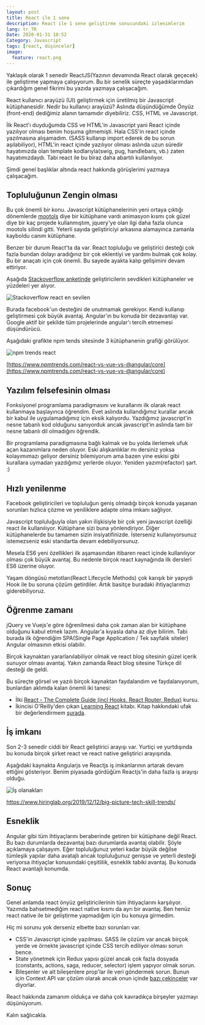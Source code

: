 ```yaml
---
layout: post
title: React ile 1 sene
description: React ile 1 sene geliştirme sonucundaki izlenimlerim
lang: tr_TR
Date: 2020-01-31 10:52
Category: Javascript
tags: [react, düşünceler]
image:
  feature: react.png
---
```


Yaklaşık olarak 1 senedir ReactJS(Yazının devamında React olarak geçecek) ile geliştirme yapmaya çalışıyorum. Bu bir senelik süreçte yaşadıklarımdan çıkardığım genel fikrimi bu yazıda yazmaya çalışacağım.

React kullanıcı arayüzü (UI) geliştirmek için üretilmiş bir Javascript kütüphanesidir. Nedir bu kullanıcı arayüzü? Aslında düşündüğümde Önyüz (front-end) dediğimiz alanın tamamıdır diyebiliriz. CSS, HTML ve Javascript.

İlk React'ı duyduğumda CSS ve HTML'in Javascript yani React içinde yazılıyor olması benim hoşuma gitmemişti. Hala CSS'in react içinde yazılmasına alışamadım. (SASS kullanıp import ederek de bu sorun aşılabiliyor), HTML'in react içinde yazılıyor olması aslında uzun süredir hayatımızda olan template kodlarıyla(swig, pug, handlebars, vb.) zaten hayatımızdaydı. Tabi react ile bu biraz daha abartılı kullanılıyor.

Şimdi genel başlıklar altında react hakkında görüşlerimi yazmaya çalışacağım.

## Topluluğunun Zengin olması

Bu çok önemli bir konu. Javascript kütüphanelerinin yeni ortaya çıktığı dönemlerde [mootols](https://mootools.net/) diye bir kütüphane vardı animasyon kısmı çok güzel diye bir kaç projede kullanmıştım, jquery'ye olan ilgi daha fazla olunca mootols silindi gitti. Yeterli sayıda geliştiriciyi arkasına alamayınca zamanla kayboldu canım kütüphane.

Benzer bir durum React'ta da var. React topluluğu ve geliştirici desteği çok fazla bundan dolayı aradığınız bir çok eklentiyi ve yardımı bulmak çok kolay. Bu bir anaçatı için çok önemli. Bu sayede ayakta kalıp gelişimini devam ettiriyor.

Aşağıda [Stackoverflow anketinde](https://insights.stackoverflow.com/survey/2019) geliştiricilerin sevdikleri kütüphaneler ve yüzdeleri yer alıyor.

![Stackoverflow react en sevilen](https://fatihhayrioglu.com/images/react-stackoverflow.png)

Burada facebook'un desteğini de unutmamak gerekiyor. Kendi kullanıp geliştirmesi çok büyük avantaj. Angular'ın bu konuda bir dezavantajı var. Google aktif bir şekilde tüm projelerinde angular'ı tercih etmemesi düşündürücü.

Aşağıdaki grafikte npm tends sitesinde 3 kütüphanenin grafiği görülüyor.

![npm trends react](https://fatihhayrioglu.com/images/react-npm-trends.png)

[https://www.npmtrends.com/react-vs-vue-vs-@angular/core](https://www.npmtrends.com/react-vs-vue-vs-@angular/core)

## Yazılım felsefesinin olması

Fonksiyonel programlama paradigmasını ve kurallarını ilk olarak react kullanmaya başlayınca öğrendim. Evet aslında kullandığımız kurallar ancak bir kabul ile uygulamadığımız için eksik kalıyordu. Yazdığımız javascript'in nesne tabanlı kod olduğunu sanıyorduk ancak javascript'in aslında tam bir nesne tabanlı dil olmadığını öğrendik. 

Bir programlama paradigmasına bağlı kalmak ve bu yolda ilerlemek ufuk açan kazanımlara neden oluyor. Eski alışkanlıklar mı dersiniz yoksa kolayımımazı geliyor dersiniz bilemiyorum ama bazen yine eskisi gibi kurallara uymadan yazdığımız yerlerde oluyor. Yeniden yazım(refactor) şart. :)

## Hızlı yenilenme

Facebook geliştiricileri ve topluluğun geniş olmadığı birçok konuda yaşanan sorunları hızlıca çözme ve yeniliklere adapte olma imkanı sağlıyor.

Javascript topluluğuyla olan yakın ilişkisiyle bir çok yeni javascript özelliği react ile kullanılıyor. Kütüphane sizi buna yönlendiriyor. Diğer kütüphanelerde bu tamamen sizin insiyatifinizde. İsterseniz kullanıyorsunuz istemezseniz eski standartla devam edebiliyorsunuz.

Mesela ES6 yeni özellikleri ilk aşamasından itibaren react içinde kullanılıyor olması çok büyük avantaj. Bu nedenle birçok react kaynağında ilk dersleri ES6 üzerine oluyor.

Yaşam döngüsü metotları(React Lifecycle Methods) çok karışık bir yapıydı Hook ile bu soruna çözüm getirdiler. Artık basitçe buradaki ihtiyaçlarımızı giderebiliyoruz.

## Öğrenme zamanı

jQuery ve Vuejs'e göre öğrenilmesi daha çok zaman alan bir kütüphane olduğunu kabul etmek lazım. Angular'a kıyasla daha az diye bilirim. Tabi burada ilk öğrendiğim SPA(Single Page Application / Tek sayfalık siteler) Angular olmasının etkisi olabilir.

Birçok kaynaktan yararlanılabiliyor olmak ve react blog sitesinin güzel içerik sunuyor olması avantaj. Yakın zamanda React blog sitesine Türkçe dil desteği de geldi.

Bu süreçte görsel ve yazılı birçok kaynaktan faydalandım ve faydalanıyorum, bunlardan aklımda kalan önemli iki tanesi:

 - İlki [React - The Complete Guide (incl Hooks, React Router, Redux)](https://www.udemy.com/share/101WbyAEoZclpWTXQ=/) kursu.
 - İkincisi O'Reilly'den çıkan [Learning React](http://shop.oreilly.com/product/0636920049579.do) kitabı. Kitap hakkındaki ufak bir değerlendirmem [şurada](/kitap-incelemesi-learn-react/).

## İş imkanı

Son 2-3 senedir ciddi bir React geliştirici arayışı var. Yurtiçi ve yurtdışında bu konuda birçok şirket react ve react native geliştirici arayışında. 

Aşağıdaki kaynakta Angularjs ve Reactjs iş imkanlarının artarak devam ettiğini gösteriyor. Benim piyasada gördüğüm Reactjs'in daha fazla iş arayışı olduğu. 

![İş olanakları](https://fatihhayrioglu.com/images/react-is-imkanlari.png)

https://www.hiringlab.org/2019/12/12/big-picture-tech-skill-trends/

## Esneklik

Angular gibi tüm ihtiyaçlarını beraberinde getiren bir kütüphane değil React. Bu bazı durumlarda dezavantaj bazı durumlarda avantaj olabilir. Şöyle açıklamaya çalışayım. Eğer topluluğunuz yeteri kadar büyük değilse tümleşik yapılar daha avatajlı ancak topluluğunuz genişse ve yeterli desteği veriyorsa ihtiyaçlar konusındaki çeşitlilik, esneklik tabiki avantaj. Bu konuda React avantajlı konumda. 

## Sonuç

Genel anlamda react önyüz geliştiricilerinin tüm ihtiyaçlarını karşılıyor. Yazımda bahsetmediğim react native kısmı da ayrı bir avantaj. Ben henüz react native ile bir geliştirme yapmadığım için bu konuya girmedim. 

Hiç mi sorunu yok derseniz elbette bazı sorunları var.
 - CSS'in Javascript içinde yazılması. SASS ile çözüm var ancak birçok yerde ve örnekte javascript içinde CSS tercih ediliyor olması sorun bence.
 - State yönetmek için Redux yapısı güzel ancak çok fazla dosyada (constants, actions, saga, reducer, selector) işlem yapıyor olmak sorun. 
 - Bileşenler ve alt bileşenlere prop'lar ile veri göndermek sorun. Bunun için Context API var çözüm olarak ancak onun içinde [bazı çekinceler](https://twitter.com/sebmarkbage/status/1219836431972978689?s=20) var diyorlar.

React hakkında zamanım oldukça ve daha çok kavradıkça birşeyler yazmayı düşünüyorum. 

Kalın sağlıcakla.